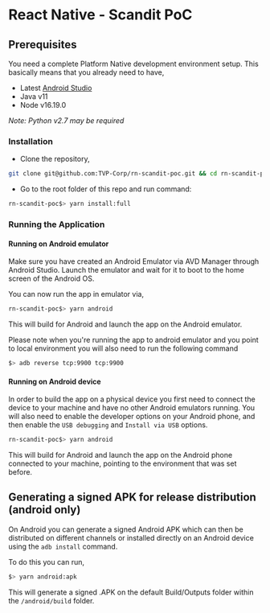 # React Native - Scandit PoC

## Prerequisites

You need a complete Platform Native development environment setup. This basically means that you already need to have,

- Latest [Android Studio](https://developer.android.com/studio/)
- Java v11
- Node v16.19.0

_Note: Python v2.7 may be required_

### Installation

* Clone the repository,

```sh
git clone git@github.com:TVP-Corp/rn-scandit-poc.git && cd rn-scandit-poc
```

* Go to the root folder of this repo and run command:

```sh
rn-scandit-poc$> yarn install:full
``` 

### Running the Application

#### Running on Android emulator

Make sure you have created an Android Emulator via AVD Manager through Android Studio. Launch the emulator and wait for it to boot to the home screen of the Android OS.

You can now run the app in emulator via,

```sh
rn-scandit-poc$> yarn android
```
This will build for Android and launch the app on the Android emulator.

Please note when you're running the app to android emulator and you point to local environment you will also need to run the following command

```sh
$> adb reverse tcp:9900 tcp:9900
```
#### Running on Android device

In order to build the app on a physical device you first need to connect the device to your machine and have no other Android emulators running. You will also need to enable the developer options on your Android phone, and then enable the `USB debugging` and `Install via USB` options.
```sh
rn-scandit-poc$> yarn android
```
This will build for Android and launch the app on the Android phone connected to your machine, pointing to the environment that was set before.

## Generating a signed APK for release distribution (android only)

On Android you can generate a signed Android APK which can then be distributed on different channels or installed directly on an Android device using the `adb install` command.

To do this you can run,

```sh
$> yarn android:apk
```

This will generate a signed .APK on the default Build/Outputs folder within the `/android/build` folder.
